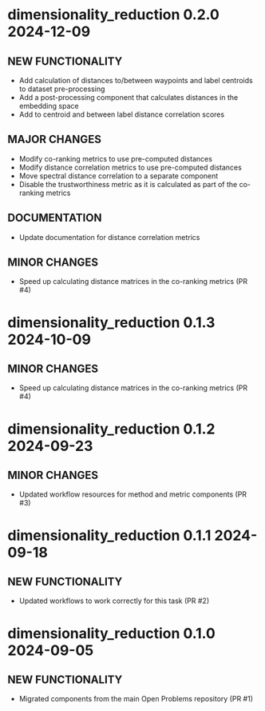 <!-- # dimensionality_reduction x.y.z

## BREAKING CHANGES

* Restructured `src` directory (PR #3).

## NEW FUNCTIONALITY

* Added `control_methods/true_labels` component (PR #5).
* Added `methods/logistic_regression` component (PR #5).
* Added `metrics/accuracy` component (PR #5).

## MAJOR CHANGES

* Updated `api` files (PR #5).
* Updated configs, components and CI to the latest Viash version (PR #8).

## MINOR CHANGES

* Updated `README.md` (PR #5).

## BUGFIXES -->

# dimensionality_reduction 0.2.0 2024-12-09

## NEW FUNCTIONALITY

* Add calculation of distances to/between waypoints and label centroids to dataset pre-processing
* Add a post-processing component that calculates distances in the embedding space
* Add to centroid and between label distance correlation scores

## MAJOR CHANGES

* Modify co-ranking metrics to use pre-computed distances
* Modify distance correlation metrics to use pre-computed distances
* Move spectral distance correlation to a separate component
* Disable the trustworthiness metric as it is calculated as part of the co-ranking metrics

## DOCUMENTATION

* Update documentation for distance correlation metrics

## MINOR CHANGES

* Speed up calculating distance matrices in the co-ranking metrics (PR #4)

# dimensionality_reduction 0.1.3 2024-10-09

## MINOR CHANGES

* Speed up calculating distance matrices in the co-ranking metrics (PR #4)

# dimensionality_reduction 0.1.2 2024-09-23

## MINOR CHANGES

* Updated workflow resources for method and metric components (PR #3)

# dimensionality_reduction 0.1.1 2024-09-18

## NEW FUNCTIONALITY

* Updated workflows to work correctly for this task (PR #2)

# dimensionality_reduction 0.1.0 2024-09-05

## NEW FUNCTIONALITY

* Migrated components from the main Open Problems repository (PR #1)
